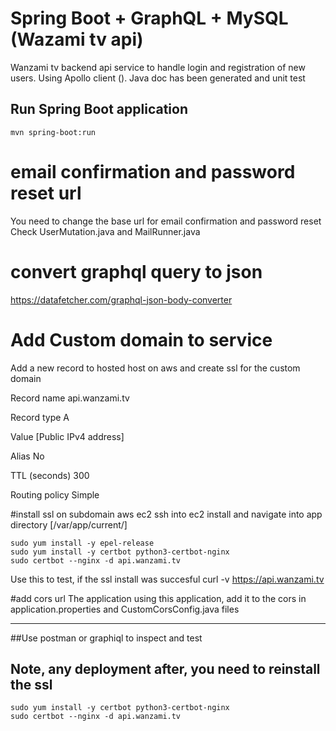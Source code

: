 # Spring Boot + GraphQL + MySQL (Wazami tv api)
Wanzami tv backend api service to handle login and registration of new users. Using Apollo client (). Java doc has been generated and unit test

## Run Spring Boot application
```
mvn spring-boot:run

```

# email confirmation and password reset url
You need to change the base url for email confirmation and password reset
Check UserMutation.java and MailRunner.java

# convert graphql query to json
https://datafetcher.com/graphql-json-body-converter

# Add Custom domain to service
Add a new record to hosted host on aws and create ssl for the custom domain

Record name
api.wanzami.tv

Record type
A

Value
[Public IPv4 address]

Alias
No

TTL (seconds)
300

Routing policy
Simple

#install ssl on subdomain aws ec2
ssh into ec2 install and navigate into app directory [/var/app/current/]

```
sudo yum install -y epel-release
sudo yum install -y certbot python3-certbot-nginx
sudo certbot --nginx -d api.wanzami.tv
```
Use this to test, if the ssl install was succesful
curl -v https://api.wanzami.tv


#add cors url
The application using this application, add it to the cors in application.properties and CustomCorsConfig.java files

------------------------------------------

##Use postman or graphiql to inspect and test

## Note, any deployment after, you need to reinstall the ssl

```
sudo yum install -y certbot python3-certbot-nginx
sudo certbot --nginx -d api.wanzami.tv
```